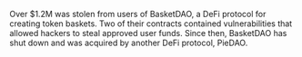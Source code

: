 Over $1.2M was stolen from users of BasketDAO, a DeFi protocol for creating token baskets. Two of their contracts contained vulnerabilities that allowed hackers to steal approved user funds. Since then, BasketDAO has shut down and was acquired by another DeFi protocol, PieDAO.

